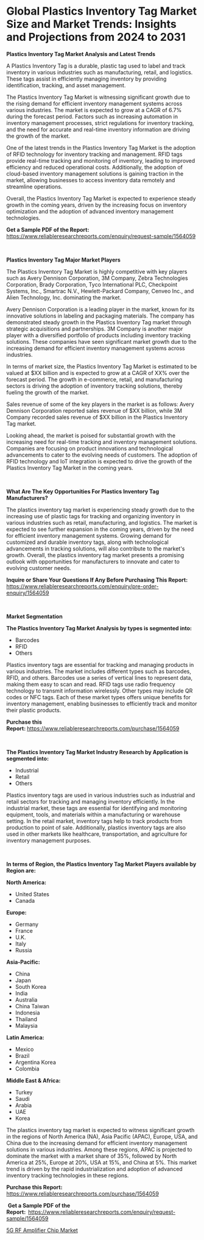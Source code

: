 <p><h1>Global Plastics Inventory Tag Market Size and Market Trends: Insights and Projections from 2024 to 2031</h1></p><p><strong>Plastics Inventory Tag Market Analysis and Latest Trends</strong></p>
<p><p>A Plastics Inventory Tag is a durable, plastic tag used to label and track inventory in various industries such as manufacturing, retail, and logistics. These tags assist in efficiently managing inventory by providing identification, tracking, and asset management.</p><p>The Plastics Inventory Tag Market is witnessing significant growth due to the rising demand for efficient inventory management systems across various industries. The market is expected to grow at a CAGR of 6.7% during the forecast period. Factors such as increasing automation in inventory management processes, strict regulations for inventory tracking, and the need for accurate and real-time inventory information are driving the growth of the market.</p><p>One of the latest trends in the Plastics Inventory Tag Market is the adoption of RFID technology for inventory tracking and management. RFID tags provide real-time tracking and monitoring of inventory, leading to improved efficiency and reduced operational costs. Additionally, the adoption of cloud-based inventory management solutions is gaining traction in the market, allowing businesses to access inventory data remotely and streamline operations.</p><p>Overall, the Plastics Inventory Tag Market is expected to experience steady growth in the coming years, driven by the increasing focus on inventory optimization and the adoption of advanced inventory management technologies.</p></p>
<p><strong>Get a Sample PDF of the Report:&nbsp;</strong> <a href="https://www.reliableresearchreports.com/enquiry/request-sample/1564059">https://www.reliableresearchreports.com/enquiry/request-sample/1564059</a></p>
<p>&nbsp;</p>
<p><strong>Plastics Inventory Tag Major Market Players</strong></p>
<p><p>The Plastics Inventory Tag Market is highly competitive with key players such as Avery Dennison Corporation, 3M Company, Zebra Technologies Corporation, Brady Corporation, Tyco International PLC, Checkpoint Systems, Inc., Smartrac N.V., Hewlett-Packard Company, Cenveo Inc., and Alien Technology, Inc. dominating the market. </p><p>Avery Dennison Corporation is a leading player in the market, known for its innovative solutions in labeling and packaging materials. The company has demonstrated steady growth in the Plastics Inventory Tag market through strategic acquisitions and partnerships. 3M Company is another major player with a diversified portfolio of products including inventory tracking solutions. These companies have seen significant market growth due to the increasing demand for efficient inventory management systems across industries.</p><p>In terms of market size, the Plastics Inventory Tag Market is estimated to be valued at $XX billion and is expected to grow at a CAGR of XX% over the forecast period. The growth in e-commerce, retail, and manufacturing sectors is driving the adoption of inventory tracking solutions, thereby fueling the growth of the market.</p><p>Sales revenue of some of the key players in the market is as follows: Avery Dennison Corporation reported sales revenue of $XX billion, while 3M Company recorded sales revenue of $XX billion in the Plastics Inventory Tag market.</p><p>Looking ahead, the market is poised for substantial growth with the increasing need for real-time tracking and inventory management solutions. Companies are focusing on product innovations and technological advancements to cater to the evolving needs of customers. The adoption of RFID technology and IoT integration is expected to drive the growth of the Plastics Inventory Tag Market in the coming years.</p></p>
<p>&nbsp;</p>
<p><strong>What Are The Key Opportunities For Plastics Inventory Tag Manufacturers?</strong></p>
<p><p>The plastics inventory tag market is experiencing steady growth due to the increasing use of plastic tags for tracking and organizing inventory in various industries such as retail, manufacturing, and logistics. The market is expected to see further expansion in the coming years, driven by the need for efficient inventory management systems. Growing demand for customized and durable inventory tags, along with technological advancements in tracking solutions, will also contribute to the market's growth. Overall, the plastics inventory tag market presents a promising outlook with opportunities for manufacturers to innovate and cater to evolving customer needs.</p></p>
<p><strong>Inquire or Share Your Questions If Any Before Purchasing This Report:</strong> <a href="https://www.reliableresearchreports.com/enquiry/pre-order-enquiry/1564059">https://www.reliableresearchreports.com/enquiry/pre-order-enquiry/1564059</a></p>
<p>&nbsp;</p>
<p><strong>Market Segmentation</strong></p>
<p><strong>The Plastics Inventory Tag Market Analysis by types is segmented into:</strong></p>
<p><ul><li>Barcodes</li><li>RFID</li><li>Others</li></ul></p>
<p><p>Plastics inventory tags are essential for tracking and managing products in various industries. The market includes different types such as barcodes, RFID, and others. Barcodes use a series of vertical lines to represent data, making them easy to scan and read. RFID tags use radio frequency technology to transmit information wirelessly. Other types may include QR codes or NFC tags. Each of these market types offers unique benefits for inventory management, enabling businesses to efficiently track and monitor their plastic products.</p></p>
<p><strong>Purchase this Report:&nbsp;</strong><a href="https://www.reliableresearchreports.com/purchase/1564059">https://www.reliableresearchreports.com/purchase/1564059</a></p>
<p>&nbsp;</p>
<p><strong>The Plastics Inventory Tag Market Industry Research by Application is segmented into:</strong></p>
<p><ul><li>Industrial</li><li>Retail</li><li>Others</li></ul></p>
<p><p>Plastics inventory tags are used in various industries such as industrial and retail sectors for tracking and managing inventory efficiently. In the industrial market, these tags are essential for identifying and monitoring equipment, tools, and materials within a manufacturing or warehouse setting. In the retail market, inventory tags help to track products from production to point of sale. Additionally, plastics inventory tags are also used in other markets like healthcare, transportation, and agriculture for inventory management purposes.</p></p>
<p>&nbsp;</p>
<p><strong>In terms of Region, the Plastics Inventory Tag Market Players available by Region are:</strong></p>
<p>
    <p> <strong> North America: </strong>
        <ul>
            <li>United States</li>
            <li>Canada</li>
        </ul>
        </p> 
    <p> <strong> Europe: </strong>
        <ul>
            <li>Germany</li>
            <li>France</li>
            <li>U.K.</li>
            <li>Italy</li>
            <li>Russia</li>
        </ul>
        </p> 
    <p> <strong> Asia-Pacific: </strong>
        <ul>
            <li>China</li>
            <li>Japan</li>
            <li>South Korea</li>
            <li>India</li>
            <li>Australia</li>
            <li>China Taiwan</li>
            <li>Indonesia</li>
            <li>Thailand</li>
            <li>Malaysia</li>
        </ul>
        </p> 
    <p> <strong> Latin America: </strong>
        <ul>
            <li>Mexico</li>
            <li>Brazil</li>
            <li>Argentina Korea</li>
            <li>Colombia</li>
        </ul>
        </p> 
    <p> <strong> Middle East & Africa: </strong>
        <ul>
            <li>Turkey</li>
            <li>Saudi</li>
            <li>Arabia</li>
            <li>UAE</li>
            <li>Korea</li>
        </ul>
    </p>
    </p>
<p><p>The plastics inventory tag market is expected to witness significant growth in the regions of North America (NA), Asia Pacific (APAC), Europe, USA, and China due to the increasing demand for efficient inventory management solutions in various industries. Among these regions, APAC is projected to dominate the market with a market share of 35%, followed by North America at 25%, Europe at 20%, USA at 15%, and China at 5%. This market trend is driven by the rapid industrialization and adoption of advanced inventory tracking technologies in these regions.</p></p>
<p><strong>Purchase this Report: </strong><a href="https://www.reliableresearchreports.com/purchase/1564059">https://www.reliableresearchreports.com/purchase/1564059</a></p>
<p>&nbsp;<strong>Get a Sample PDF of the Report:&nbsp;&nbsp;</strong><a href="https://www.reliableresearchreports.com/enquiry/request-sample/1564059">https://www.reliableresearchreports.com/enquiry/request-sample/1564059</a></p>
<p><strong></strong></p>
<p><p><a href="https://chivalrous-flock-a86.notion.site/5G-RF-Amplifier-Chip-Market-Size-Focuses-on-Market-Dynamics-In-Depth-Analysis-and-Future-Projection-0f000096853b45c28a2c46f2b9346dbf">5G RF Amplifier Chip Market</a></p></p>